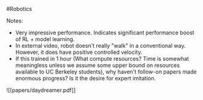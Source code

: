 #Robotics

Notes:
 - Very impressive performance. Indicates significant performance boost of RL + model learning.
 - In external video, robot doesn't really "walk" in a conventional way. However, it does have positive controlled velocity.
 - If this trained in 1 hour (What compute resources? Time is somewhat meaningless unless we assume some upper bound on resources available to UC Berkeley students), why haven't follow-on papers made enormous progress? Is it the desire for expert imitation.

![[papers/daydreamer.pdf]]
